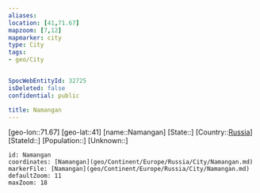 ```yaml
---
aliases: 
location: [41,71.67]
mapzoom: [7,12] 
mapmarker: city 
type: City
tags:
- geo/City


SpocWebEntityId: 32725
isDeleted: false
confidential: public

title: Namangan
---
```

[geo-lon::71.67]
[geo-lat::41]
[name::Namangan]
[State::]
[Country::[Russia](geo/Continent/Europe/Russia.md)]
[StateId::]
[Population::]
[Unknown::]


```leaflet
id: Namangan
coordinates: [Namangan](geo/Continent/Europe/Russia/City/Namangan.md)
markerFile: [Namangan](geo/Continent/Europe/Russia/City/Namangan.md)
defaultZoom: 11 
maxZoom: 18
```


